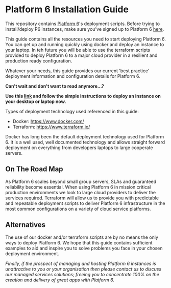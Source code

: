 # Platform 6 Installation Guide

This repository contains [Platform 6](https://documentation.amalto.com/platform6/latest/)'s deployment scripts.
Before trying to install/deploy P6 instances, make sure you've signed up to Platform 6 [here](https://signup.console.platform6.io).

This guide contains all the resources you need to start deploying Platform 6.  You can get up and running quickly using docker and deploy an instance to your laptop.
In teh future you will be able to use the terraform scripts provided to deploy Platform 6 to a major cloud provider in a resilient and production ready configuration.

Whatever your needs, this guide provides our current 'best practice' deployment information and configuration details for Platform 6. 

**Can't wait and don't want to read anymore...?**

**Use this [link](./docker-compose/README.md) and follow the simple instructions to deploy an instance on your desktop or laptop now.**

Types of deployment technology used referenced in this guide:

- Docker: https://www.docker.com/
- Terraform: https://www.terraform.io/

Docker has long been the default deployment technology used for Platform 6.  It is a well used, well documented technology and allows straight forward deployment on everything from developers laptops to large cooperate servers.

## On The Road Map

As Platform 6 scales beyond small group servers, SLAs and guaranteed reliability become essential. When using Platform 6 in mission critical production environments we look to large cloud providers to deliver the services required.
Terraform will allow us to provide you with predictable and repeatable deployment scripts to deliver Platform 6 infrastructure in the most common configurations on a variety of cloud service platforms. 

## Alternatives

The use of our docker and/or terraform scripts are by no means the only ways to deploy Platform 6.  We hope that this guide contains sufficient examples to aid and inspire you to solve problems you face in your chosen deployment environment.

_Finally, if the prospect of managing and hosting Platform 6 instances is unattractive to you or your organisation then please contact us to discuss our managed services solutions; freeing you to concentrate 100% on the creation and delivery of great apps with Platform 6._    
